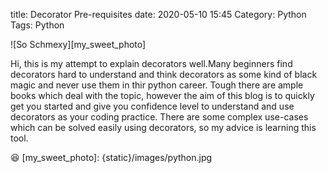 title: Decorator Pre-requisites
date: 2020-05-10 15:45
Category: Python
Tags: Python

![So Schmexy][my_sweet_photo]

Hi, this is my attempt to explain decorators well.Many beginners find decorators hard to understand and think decorators as some kind of black magic and never use them in thir python career. Tough there are ample books which deal with the topic, however the aim of this blog is to quickly get you started and give you confidence level to understand and use decorators as your coding practice. There are some complex use-cases which can be solved easily using decorators, so my advice is learning this tool.

😆
[my_sweet_photo]: {static}/images/python.jpg
